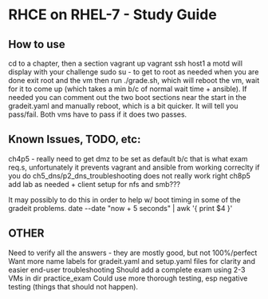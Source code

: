 # RHCE on RHEL-7 - Study Guide

## How to use
cd to a chapter, then a section
vagrant up
vagrant ssh host1
a motd will display with your challenge
sudo su - to get to root as needed
when you are done exit root and the vm
then run ./grade.sh, which will reboot the vm, wait for it to come up (which takes a min b/c of normal wait time + ansible). If needed you can comment out the two boot sections near the start in the gradeit.yaml and manually reboot, which is a bit quicker.
It will tell you pass/fail. Both vms have to pass if it does two passes.

## Known Issues, TODO, etc:
ch4p5 - really need to get dmz to be set as default b/c that is what exam req.s, unfortunately it prevents vagrant and ansible from working correclty if you do
ch5_dns/p2_dns_troubleshooting does not really work right
ch8p5 add lab as needed + client setup for nfs and smb???

It may possibly to do this in order to help w/ boot timing in some of the gradeit problems.
 date --date "now + 5 seconds" | awk '{ print $4 }'

## OTHER
Need to verify all the answers - they are mostly good, but not 100%/perfect
Want more name labels for gradeit.yaml and setup.yaml files for clarity and easier end-user troubleshooting
Should add a complete exam using 2-3 VMs in dir practice_exam
Could use more thorough testing, esp negative testing (things that should not happen).
